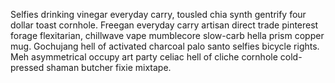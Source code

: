 Selfies drinking vinegar everyday carry, tousled chia synth gentrify four dollar toast cornhole. Freegan everyday carry artisan direct trade pinterest forage flexitarian, chillwave vape mumblecore slow-carb hella prism copper mug. Gochujang hell of activated charcoal palo santo selfies bicycle rights. Meh asymmetrical occupy art party celiac hell of cliche cornhole cold-pressed shaman butcher fixie mixtape.
